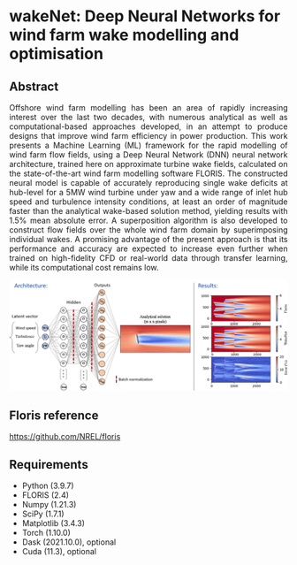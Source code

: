 # wakeNet: Deep Neural Networks for wind farm wake modelling and optimisation

## Abstract

<p align="justify">
Offshore wind farm modelling has been an area of rapidly increasing interest over the last two decades, with numerous analytical as well as computational-based approaches developed, in an attempt to produce designs that improve wind farm efficiency in power production. This work presents a Machine Learning (ML) framework for the rapid modelling of wind farm flow fields, using a Deep Neural Network (DNN) neural network architecture, trained here on approximate turbine wake fields, calculated on the state-of-the-art wind farm modelling software FLORIS. The constructed neural model is capable of accurately reproducing single wake deficits at hub-level for a 5MW wind turbine under yaw and a wide range of inlet hub speed and turbulence intensity conditions, at least an order of magnitude faster than the analytical wake-based solution method, yielding results with 1.5% mean absolute error. A superposition algorithm is also developed to construct flow fields over the whole wind farm domain by superimposing individual wakes. A promising advantage of the present approach is that its performance and accuracy are expected to increase even further when trained on high-fidelity CFD or real-world data through transfer learning, while its computational cost remains low.
</p>

<p align="center">
  <img src="https://github.com/soanagno/wakeNet/blob/master/dnn_fig.png">
</p>

## Floris reference

https://github.com/NREL/floris

## Requirements

* Python (3.9.7)
* FLORIS (2.4)
* Numpy (1.21.3)
* SciPy (1.7.1)
* Matplotlib (3.4.3)
* Torch (1.10.0)
* Dask (2021.10.0), optional
* Cuda (11.3), optional
